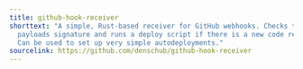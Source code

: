 ```yaml
---
title: github-hook-receiver
shorttext: "A simple, Rust-based receiver for GitHub webhooks. Checks the
  payloads signature and runs a deploy script if there is a new code revision.
  Can be used to set up very simple autodeployments."
sourcelink: https://github.com/denschub/github-hook-receiver
---
```

